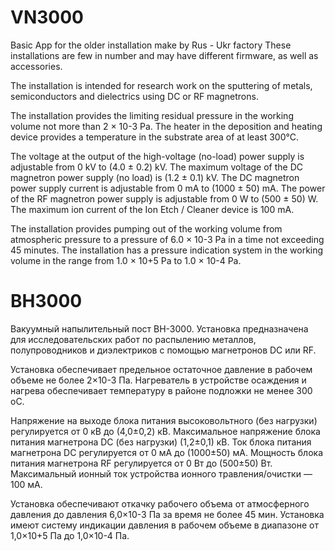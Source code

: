 # VN3000
Basic App for the older installation make by Rus - Ukr factory
These installations are few in number and may have different firmware, as well as accessories.

The installation is intended for research work on the sputtering of metals, semiconductors and dielectrics using DC or RF magnetrons.

The installation provides the limiting residual pressure in the working volume not more than 2 × 10-3 Pa.
The heater in the deposition and heating device provides a temperature in the substrate area of at least 300°C.

The voltage at the output of the high-voltage (no-load) power supply is adjustable from 0 kV to (4.0 ± 0.2) kV.
The maximum voltage of the DC magnetron power supply (no load) is (1.2 ± 0.1) kV.
The DC magnetron power supply current is adjustable from 0 mA to (1000 ± 50) mA.
The power of the RF magnetron power supply is adjustable from 0 W to (500 ± 50) W.
The maximum ion current of the Ion Etch / Cleaner device is 100 mA.

The installation provides pumping out of the working volume from atmospheric pressure to a pressure of 6.0 × 10-3 Pa in a time not exceeding 45 minutes.
The installation has a pressure indication system in the working volume in the range from 1.0 × 10+5 Pa to 1.0 × 10-4 Pa.

# ВН3000
Вакуумный напылительный пост ВН-3000. Установка предназначена для исследовательских работ по распылению металлов, полупроводников и диэлектриков с помощью магнетронов DC или RF.

Установка обеспечивает предельное остаточное давление в рабочем объеме не более 2×10-3 Па.
Нагреватель в устройстве осаждения и нагрева обеспечивает температуру в районе подложки не менее 300 оС.

Напряжение на выходе блока питания высоковольтного (без нагрузки) регулируется от 0 кВ до (4,0±0,2) кВ.
Максимальное напряжение блока питания магнетрона DC (без нагрузки) (1,2±0,1) кВ.
Ток блока питания магнетрона DC регулируется от 0 мА до (1000±50) мА.
Мощность блока питания магнетрона RF регулируется от 0 Вт до (500±50) Вт.
Максимальный ионный ток устройства ионного травления/очистки — 100 мA.

Установка обеспечивают откачку рабочего объема от атмосферного давления до давления 6,0×10-3 Па за время не более 45 мин.
Установка имеют систему индикации давления в рабочем объеме в диапазоне от 1,0×10+5 Па до 1,0×10-4 Па.
